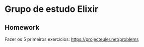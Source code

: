 # Grupo de estudo Elixir

## Homework

Fazer os 5 primeiros exercícios: https://projecteuler.net/problems
